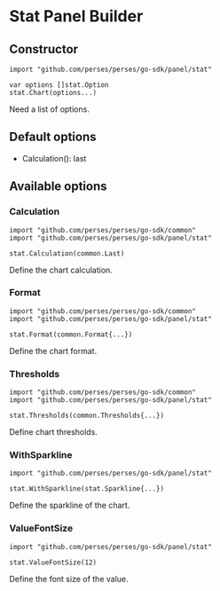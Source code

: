 # Stat Panel Builder

## Constructor

```golang
import "github.com/perses/perses/go-sdk/panel/stat"

var options []stat.Option
stat.Chart(options...)
```

Need a list of options.

## Default options

- Calculation(): last

## Available options

### Calculation

```golang
import "github.com/perses/perses/go-sdk/common"
import "github.com/perses/perses/go-sdk/panel/stat" 

stat.Calculation(common.Last)
```

Define the chart calculation.

### Format

```golang
import "github.com/perses/perses/go-sdk/common"
import "github.com/perses/perses/go-sdk/panel/stat" 

stat.Format(common.Format{...})
```

Define the chart format.

### Thresholds

```golang
import "github.com/perses/perses/go-sdk/common"
import "github.com/perses/perses/go-sdk/panel/stat"

stat.Thresholds(common.Thresholds{...})
```

Define chart thresholds.

### WithSparkline

```golang
import "github.com/perses/perses/go-sdk/panel/stat" 

stat.WithSparkline(stat.Sparkline{...})
```

Define the sparkline of the chart.

### ValueFontSize

```golang
import "github.com/perses/perses/go-sdk/panel/stat" 

stat.ValueFontSize(12)
```

Define the font size of the value.
